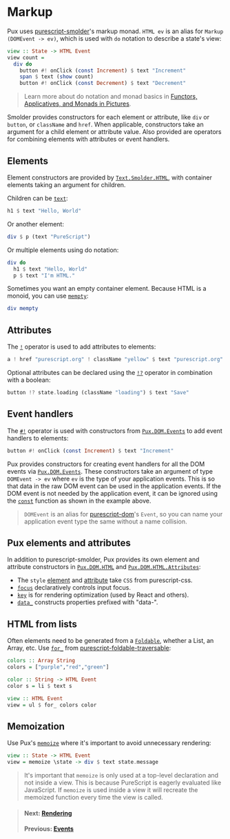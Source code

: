 # Markup

Pux uses
[purescript-smolder](https://pursuit.purescript.org/packages/purescript-smolder)'s
markup monad. `HTML ev` is an alias for `Markup (DOMEvent -> ev)`, which is used
with `do` notation to describe a state's view:

```purescript
view :: State -> HTML Event
view count =
  div do
    button #! onClick (const Increment) $ text "Increment"
    span $ text (show count)
    button #! onClick (const Decrement) $ text "Decrement"
```

> Learn more about do notation and monad basics in
> [Functors, Applicatives, and Monads in Pictures](http://adit.io/posts/2013-04-17-functors,_applicatives,_and_monads_in_pictures.html#monads).

Smolder provides constructors for each element or attribute, like `div` or
`button`, or `className` and `href`. When applicable, constructors take an
argument for a child element or attribute value. Also provided are operators for
combining elements with attributes or event handlers.

## Elements

Element constructors are provided by
[`Text.Smolder.HTML`](https://pursuit.purescript.org/packages/purescript-smolder/7.0.0/docs/Text.Smolder.HTML),
with container elements taking an argument for children.

Children can be
[`text`](https://pursuit.purescript.org/packages/purescript-smolder/7.0.0/docs/Text.Smolder.Markup#v:text):

```purescript
h1 $ text "Hello, World"
```

Or another element:

```purescript
div $ p (text "PureScript")
```

Or multiple elements using do notation:

```purescript
div do
  h1 $ text "Hello, World"
  p $ text "I'm HTML."
```

Sometimes you want an empty container element. Because HTML is a monoid, you can
use
[`mempty`](https://pursuit.purescript.org/packages/purescript-monoid/3.0.0/docs/Data.Monoid#v:mempty):

```purescript
div mempty
```

## Attributes

The
[`!`](https://pursuit.purescript.org/packages/purescript-smolder/7.0.0/docs/Text.Smolder.Markup#v:%28!%29)
operator is used to add attributes to elements:

```purescript
a ! href "purescript.org" ! className "yellow" $ text "purescript.org"
```

Optional attributes can be declared using the
[`!?`](https://pursuit.purescript.org/packages/purescript-smolder/7.0.0/docs/Text.Smolder.Markup#v:%28!?%29)
operator in combination with a boolean:

```purescript
button !? state.loading (className "loading") $ text "Save"
```

## Event handlers

The
[`#!`](https://pursuit.purescript.org/packages/purescript-smolder/7.0.0/docs/Text.Smolder.Markup#v:%28#!%29)
operator is used with constructors from
[`Pux.DOM.Events`](https://pursuit.purescript.org/packages/purescript-pux/9.0.0/docs/Pux.DOM.Events) to add event handlers to
elements:

```purescript
button #! onClick (const Increment) $ text "Increment"
```

Pux provides constructors for creating event handlers for all the DOM events via
[`Pux.DOM.Events`](https://pursuit.purescript.org/packages/purescript-pux/9.0.0/docs/Pux.DOM.Events).
These constructors take an argument of type `DOMEvent -> ev` where `ev` is the
type of your application events. This is so that data in the raw DOM event can
be used in the application events. If the DOM event is not needed by the
application event, it can be ignored using the
[`const`](https://pursuit.purescript.org/packages/purescript-prelude/3.0.0/docs/Data.Function#v:const)
function as shown in the example above.

> `DOMEvent` is an alias for
> [purescript-dom](https://pursuit.purescript.org/packages/purescript-dom/4.3.1)'s
> `Event`, so you can name your application event type the same without a
> name collision.

## Pux elements and attributes

In addition to purescript-smolder, Pux provides its own element and attribute
constructors in [`Pux.DOM.HTML`](https://pursuit.purescript.org/packages/purescript-pux/9.0.0/docs/Pux.DOM.HTML) and
[`Pux.DOM.HTML.Attributes`](https://pursuit.purescript.org/packages/purescript-pux/9.0.0/docs/Pux.DOM.HTML.Attributes):

- The `style` [element](https://pursuit.purescript.org/packages/purescript-pux/9.0.0/docs/Pux.DOM.HTML#v:style) and
  [attribute](https://pursuit.purescript.org/packages/purescript-pux/9.0.0/docs/Pux.DOM.HTML.Attributes#v:style) take `CSS` from
  purescript-css.
- [`focus`](https://pursuit.purescript.org/packages/purescript-pux/9.0.0/docs/Pux.DOM.HTML.Attributes#v:focus) declaratively controls
  input focus. 
- [`key`](https://pursuit.purescript.org/packages/purescript-pux/9.0.0/docs/Pux.DOM.HTML.Attributes#v:key) is for rendering optimization
  (used by React and others).
- [`data_`](https://pursuit.purescript.org/packages/purescript-pux/9.0.0/docs/Pux.DOM.HTML.Attributes#v:data_) constructs properties
  prefixed with "data-".

## HTML from lists

Often elements need to be generated from a
[`Foldable`](https://pursuit.purescript.org/packages/purescript-foldable-traversable/3.0.0/docs/Data.Foldable),
whether a List, an Array, etc. Use
[`for_`](https://pursuit.purescript.org/packages/purescript-foldable-traversable/3.0.0/docs/Data.Foldable#v:for_)
from
[purescript-foldable-traversable](https://pursuit.purescript.org/packages/purescript-foldable-traversable):

```purescript
colors :: Array String
colors = ["purple","red","green"]

color :: String -> HTML Event
color s = li $ text s

view :: HTML Event
view = ul $ for_ colors color
```

## Memoization

Use Pux's [`memoize`](https://pursuit.purescript.org/packages/purescript-pux/9.0.0/docs/Pux.DOM.HTML#v:memoize)
where it's important to avoid unnecessary rendering:

```purescript
view :: State -> HTML Event
view = memoize \state -> div $ text state.message
```

> It's important that `memoize` is only used at a top-level declaration and
> not inside a view. This is because PureScript is eagerly evaluated like
> JavaScript. If `memoize` is used inside a view it will recreate the memoized
> function every time the view is called.

> #### Next: [Rendering](/docs/rendering)
> #### Previous: [Events](/docs/events)
